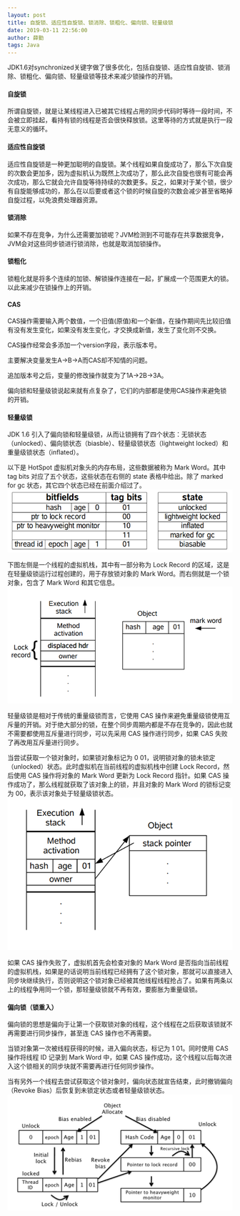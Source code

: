 ```yaml
---
layout: post
title: 自旋锁、适应性自旋锁、锁消除、锁粗化、偏向锁、轻量级锁
date: 2019-03-11 22:56:00
author: 薛勤
tags: Java
---
```

JDK1.6对synchronized关键字做了很多优化，包括自旋锁、适应性自旋锁、锁消除、锁粗化、偏向锁、轻量级锁等技术来减少锁操作的开销。

#### 自旋锁

所谓自旋锁，就是让某线程进入已被其它线程占用的同步代码时等待一段时间，不会被立即挂起，看持有锁的线程是否会很快释放锁。这里等待的方式就是执行一段无意义的循环。

#### 适应性自旋锁

适应性自旋锁是一种更加聪明的自旋锁。某个线程如果自旋成功了，那么下次自旋的次数会更加多，因为虚拟机认为既然上次成功了，那么此次自旋也很有可能会再次成功，那么它就会允许自旋等待持续的次数更多。反之，如果对于某个锁，很少有自旋能够成功的，那么在以后要或者这个锁的时候自旋的次数会减少甚至省略掉自旋过程，以免浪费处理器资源。

#### 锁消除

如果不存在竞争，为什么还需要加锁呢？JVM检测到不可能存在共享数据竞争，JVM会对这些同步锁进行锁消除，也就是取消加锁操作。

#### 锁粗化

锁粗化就是将多个连续的加锁、解锁操作连接在一起，扩展成一个范围更大的锁。以此来减少在锁操作上的开销。

#### CAS

CAS操作需要输入两个数值，一个旧值(原值)和一个新值，在操作期间先比较旧值有没有发生变化，如果没有发生变化，才交换成新值，发生了变化则不交换。

CAS操作经常会多添加一个version字段，表示版本号。

主要解决变量发生A→B→A而CAS却不知情的问题。

追加版本号之后，变量的修改操作就变为了1A→2B→3A。

偏向锁和轻量级锁说起来就有点复杂了，它们的内部都是使用CAS操作来避免锁的开销。

#### 轻量级锁

JDK 1.6 引入了偏向锁和轻量级锁，从而让锁拥有了四个状态：无锁状态（unlocked）、偏向锁状态（biasble）、轻量级锁状态（lightweight locked）和重量级锁状态（inflated）。

以下是 HotSpot 虚拟机对象头的内存布局，这些数据被称为 Mark Word。其中 tag bits 对应了五个状态，这些状态在右侧的 state 表格中给出。除了 marked for gc 状态，其它四个状态已经在前面介绍过了。
![](./20190311自旋锁适应性自旋锁锁消除锁粗化偏向锁轻量级锁/1136672-20190417105605081-263647258.png)


下图左侧是一个线程的虚拟机栈，其中有一部分称为 Lock Record 的区域，这是在轻量级锁运行过程创建的，用于存放锁对象的 Mark Word。而右侧就是一个锁对象，包含了 Mark Word 和其它信息。
![](./20190311自旋锁适应性自旋锁锁消除锁粗化偏向锁轻量级锁/1136672-20190417105610205-479036616.png)


轻量级锁是相对于传统的重量级锁而言，它使用 CAS 操作来避免重量级锁使用互斥量的开销。对于绝大部分的锁，在整个同步周期内都是不存在竞争的，因此也就不需要都使用互斥量进行同步，可以先采用 CAS 操作进行同步，如果 CAS 失败了再改用互斥量进行同步。

当尝试获取一个锁对象时，如果锁对象标记为 0 01，说明锁对象的锁未锁定（unlocked）状态。此时虚拟机在当前线程的虚拟机栈中创建 Lock Record，然后使用 CAS 操作将对象的 Mark Word 更新为 Lock Record 指针。如果 CAS 操作成功了，那么线程就获取了该对象上的锁，并且对象的 Mark Word 的锁标记变为 00，表示该对象处于轻量级锁状态。
![](./20190311自旋锁适应性自旋锁锁消除锁粗化偏向锁轻量级锁/1136672-20190417105615394-85230452.png)

如果 CAS 操作失败了，虚拟机首先会检查对象的 Mark Word 是否指向当前线程的虚拟机栈，如果是的话说明当前线程已经拥有了这个锁对象，那就可以直接进入同步块继续执行，否则说明这个锁对象已经被其他线程线程抢占了。如果有两条以上的线程争用同一个锁，那轻量级锁就不再有效，要膨胀为重量级锁。

#### 偏向锁（锁重入）

偏向锁的思想是偏向于让第一个获取锁对象的线程，这个线程在之后获取该锁就不再需要进行同步操作，甚至连 CAS 操作也不再需要。

当锁对象第一次被线程获得的时候，进入偏向状态，标记为 1 01。同时使用 CAS 操作将线程 ID 记录到 Mark Word 中，如果 CAS 操作成功，这个线程以后每次进入这个锁相关的同步块就不需要再进行任何同步操作。

当有另外一个线程去尝试获取这个锁对象时，偏向状态就宣告结束，此时撤销偏向（Revoke Bias）后恢复到未锁定状态或者轻量级锁状态。
![](./20190311自旋锁适应性自旋锁锁消除锁粗化偏向锁轻量级锁/1136672-20190417105624781-866681220.png)